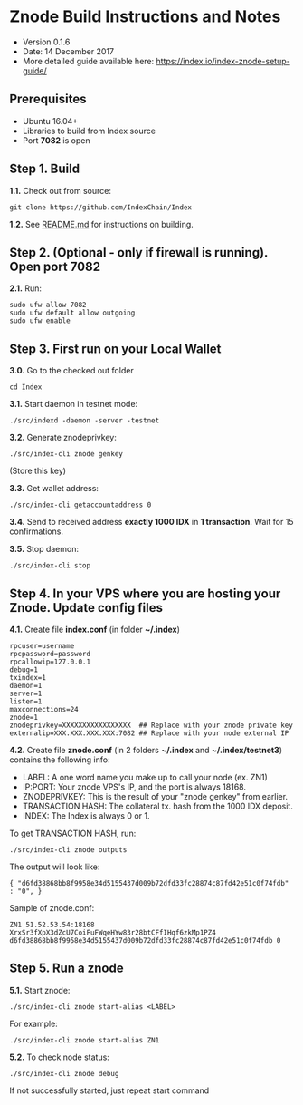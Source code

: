Znode Build Instructions and Notes
=============================
 - Version 0.1.6
 - Date: 14 December 2017
 - More detailed guide available here: https://index.io/index-znode-setup-guide/

Prerequisites
-------------
 - Ubuntu 16.04+
 - Libraries to build from Index source
 - Port **7082** is open

Step 1. Build
----------------------
**1.1.**  Check out from source:

    git clone https://github.com/IndexChain/Index

**1.2.**  See [README.md](README.md) for instructions on building.

Step 2. (Optional - only if firewall is running). Open port 7082
----------------------
**2.1.**  Run:

    sudo ufw allow 7082
    sudo ufw default allow outgoing
    sudo ufw enable

Step 3. First run on your Local Wallet
----------------------
**3.0.**  Go to the checked out folder

    cd Index

**3.1.**  Start daemon in testnet mode:

    ./src/indexd -daemon -server -testnet

**3.2.**  Generate znodeprivkey:

    ./src/index-cli znode genkey

(Store this key)

**3.3.**  Get wallet address:

    ./src/index-cli getaccountaddress 0

**3.4.**  Send to received address **exactly 1000 IDX** in **1 transaction**. Wait for 15 confirmations.

**3.5.**  Stop daemon:

    ./src/index-cli stop

Step 4. In your VPS where you are hosting your Znode. Update config files
----------------------
**4.1.**  Create file **index.conf** (in folder **~/.index**)

    rpcuser=username
    rpcpassword=password
    rpcallowip=127.0.0.1
    debug=1
    txindex=1
    daemon=1
    server=1
    listen=1
    maxconnections=24
    znode=1
    znodeprivkey=XXXXXXXXXXXXXXXXX  ## Replace with your znode private key
    externalip=XXX.XXX.XXX.XXX:7082 ## Replace with your node external IP

**4.2.**  Create file **znode.conf** (in 2 folders **~/.index** and **~/.index/testnet3**) contains the following info:
 - LABEL: A one word name you make up to call your node (ex. ZN1)
 - IP:PORT: Your znode VPS's IP, and the port is always 18168.
 - ZNODEPRIVKEY: This is the result of your "znode genkey" from earlier.
 - TRANSACTION HASH: The collateral tx. hash from the 1000 IDX deposit.
 - INDEX: The Index is always 0 or 1.

To get TRANSACTION HASH, run:

    ./src/index-cli znode outputs

The output will look like:

    { "d6fd38868bb8f9958e34d5155437d009b72dfd33fc28874c87fd42e51c0f74fdb" : "0", }

Sample of znode.conf:

    ZN1 51.52.53.54:18168 XrxSr3fXpX3dZcU7CoiFuFWqeHYw83r28btCFfIHqf6zkMp1PZ4 d6fd38868bb8f9958e34d5155437d009b72dfd33fc28874c87fd42e51c0f74fdb 0

Step 5. Run a znode
----------------------
**5.1.**  Start znode:

    ./src/index-cli znode start-alias <LABEL>

For example:

    ./src/index-cli znode start-alias ZN1

**5.2.**  To check node status:

    ./src/index-cli znode debug

If not successfully started, just repeat start command
